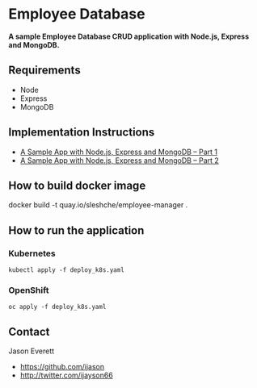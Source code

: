 Employee Database
=====================

**A sample Employee Database CRUD application with Node.js, Express and MongoDB.**

## Requirements

* Node
* Express
* MongoDB

## Implementation Instructions

* [A Sample App with Node.js, Express and MongoDB – Part 1](http://blog.ijasoneverett.com/2013/03/a-sample-app-with-node-js-express-and-mongodb-part-1/)
* [A Sample App with Node.js, Express and MongoDB – Part 2](http://blog.ijasoneverett.com/2013/04/a-sample-app-with-node-js-express-and-mongodb-part-2/)

## How to build docker image

docker build -t quay.io/sleshche/employee-manager .

## How to run the application

### Kubernetes
```
kubectl apply -f deploy_k8s.yaml
```

### OpenShift
```
oc apply -f deploy_k8s.yaml
```

## Contact

Jason Everett

- https://github.com/ijason
- http://twitter.com/ijayson66
